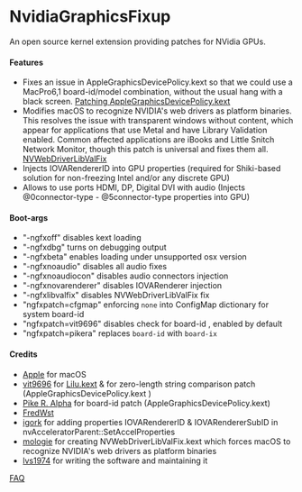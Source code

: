 NvidiaGraphicsFixup
===================

An open source kernel extension providing patches for NVidia GPUs.

#### Features
- Fixes an issue in AppleGraphicsDevicePolicy.kext so that we could use a MacPro6,1 board-id/model combination, 
  without the usual hang with a black screen. 
  [Patching AppleGraphicsDevicePolicy.kext](https://pikeralpha.wordpress.com/2015/11/23/patching-applegraphicsdevicepolicy-kext)
- Modifies macOS to recognize NVIDIA's web drivers as platform binaries. This resolves the issue with transparent windows without content,
  which appear for applications that use Metal and have Library Validation enabled. Common affected applications are iBooks and Little Snitch Network Monitor,
  though this patch is universal and fixes them all.
  [NVWebDriverLibValFix](https://github.com/mologie/NVWebDriverLibValFix)
- Injects IOVARendererID into GPU properties (required for Shiki-based solution for non-freezing Intel and/or any discrete GPU)
- Allows to use ports HDMI, DP, Digital DVI with audio (Injects @0connector-type - @5connector-type properties into GPU)

#### Boot-args
- "-ngfxoff" disables kext loading
- "-ngfxdbg" turns on debugging output
- "-ngfxbeta" enables loading under unsupported osx version
- "-ngfxnoaudio" disables all audio fixes
- "-ngfxnoaudiocon" disables audio connectors injection
- "-ngfxnovarenderer" disables IOVARenderer injection
- "-ngfxlibvalfix" disables NVWebDriverLibValFix fix
- "ngfxpatch=cfgmap" enforcing `none` into ConfigMap dictionary for system board-id
- "ngfxpatch=vit9696" disables check for board-id , enabled by default
- "ngfxpatch=pikera" replaces `board-id` with `board-ix`


#### Credits
- [Apple](https://www.apple.com) for macOS  
- [vit9696](https://github.com/vit9696) for [Lilu.kext](https://github.com/vit9696/Lilu) & for zero-length string comparison patch (AppleGraphicsDevicePolicy.kext )
- [Pike R. Alpha](https://github.com/Piker-Alpha) for board-id patch (AppleGraphicsDevicePolicy.kext)
- [FredWst](http://www.insanelymac.com/forum/user/509660-fredwst/)
- [igork](https://applelife.ru/members/igork.564) for adding properties IOVARendererID & IOVARendererSubID in nvAcceleratorParent::SetAccelProperties
- [mologie](https://github.com/mologie/NVWebDriverLibValFix) for creating NVWebDriverLibValFix.kext which forces macOS to recognize NVIDIA's web drivers as platform binaries
- [lvs1974](https://applelife.ru/members/lvs1974.53809) for writing the software and maintaining it


[FAQ](https://github.com/lvs1974/NvidiaGraphicsFixup/blob/master/FAQ.md)
